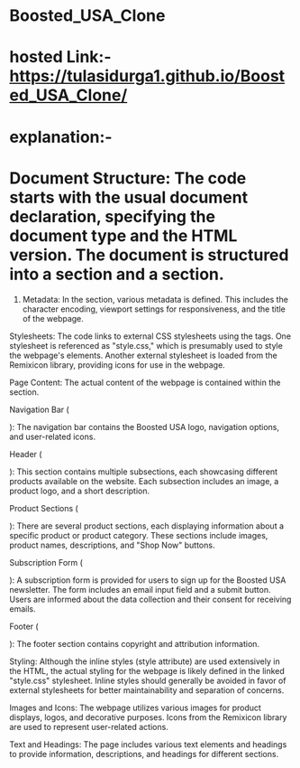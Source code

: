 # Boosted_USA_Clone
# hosted Link:-https://tulasidurga1.github.io/Boosted_USA_Clone/
# explanation:-
# Document Structure: The code starts with the usual document declaration, specifying the document type and the HTML version. The document is structured into a <head> section and a <body> section.

 1. Metadata: In the <head> section, various metadata is defined. This includes the character encoding, viewport settings for responsiveness, and the title of the webpage.

Stylesheets: The code links to external CSS stylesheets using the <link> tags. One stylesheet is referenced as "style.css," which is presumably used to style the webpage's elements. Another external stylesheet is loaded from the Remixicon library, providing icons for use in the webpage.

Page Content: The actual content of the webpage is contained within the <body> section.

Navigation Bar (<nav>): The navigation bar contains the Boosted USA logo, navigation options, and user-related icons.

Header (<div class="head">): This section contains multiple subsections, each showcasing different products available on the website. Each subsection includes an image, a product logo, and a short description.

Product Sections (<section>): There are several product sections, each displaying information about a specific product or product category. These sections include images, product names, descriptions, and "Shop Now" buttons.

Subscription Form (<form>): A subscription form is provided for users to sign up for the Boosted USA newsletter. The form includes an email input field and a submit button. Users are informed about the data collection and their consent for receiving emails.

Footer (<footer>): The footer section contains copyright and attribution information.

Styling: Although the inline styles (style attribute) are used extensively in the HTML, the actual styling for the webpage is likely defined in the linked "style.css" stylesheet. Inline styles should generally be avoided in favor of external stylesheets for better maintainability and separation of concerns.

Images and Icons: The webpage utilizes various images for product displays, logos, and decorative purposes. Icons from the Remixicon library are used to represent user-related actions.

Text and Headings: The page includes various text elements and headings to provide information, descriptions, and headings for different sections.
